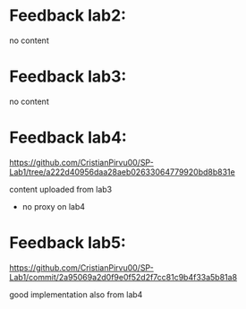 # Feedback lab2:

no content

# Feedback lab3:

no content 

# Feedback lab4:
https://github.com/CristianPirvu00/SP-Lab1/tree/a222d40956daa28aeb02633064779920bd8b831e

content uploaded from lab3
- no proxy on lab4

# Feedback lab5:
https://github.com/CristianPirvu00/SP-Lab1/commit/2a95069a2d0f9e0f52d2f7cc81c9b4f33a5b81a8

good implementation also from lab4
